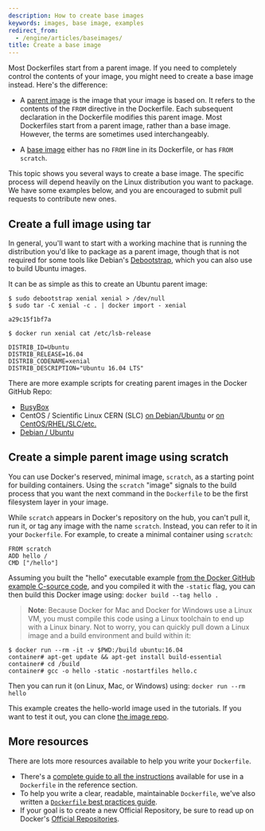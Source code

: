 ```yaml
---
description: How to create base images
keywords: images, base image, examples
redirect_from:
  - /engine/articles/baseimages/
title: Create a base image
---
```

Most Dockerfiles start from a parent image. If you need to completely control the contents of your image, you might need to create a base image instead. Here's the difference:

* A [parent image](/reference/glossary.md#parent-image) is the image that your image is based on. It refers to the contents of the `FROM` directive in the Dockerfile. Each subsequent declaration in the Dockerfile modifies this parent image. Most Dockerfiles start from a parent image, rather than a base image. However, the terms are sometimes used interchangeably.

* A [base image](/reference/glossary.md#base-image) either has no `FROM` line in its Dockerfile, or has `FROM scratch`.

This topic shows you several ways to create a base image. The specific process will depend heavily on the Linux distribution you want to package. We have some examples below, and you are encouraged to submit pull requests to contribute new ones.

## Create a full image using tar

In general, you'll want to start with a working machine that is running the distribution you'd like to package as a parent image, though that is not required for some tools like Debian's [Debootstrap](https://wiki.debian.org/Debootstrap), which you can also use to build Ubuntu images.

It can be as simple as this to create an Ubuntu parent image:

    $ sudo debootstrap xenial xenial > /dev/null
    $ sudo tar -C xenial -c . | docker import - xenial
    
    a29c15f1bf7a
    
    $ docker run xenial cat /etc/lsb-release
    
    DISTRIB_ID=Ubuntu
    DISTRIB_RELEASE=16.04
    DISTRIB_CODENAME=xenial
    DISTRIB_DESCRIPTION="Ubuntu 16.04 LTS"
    

There are more example scripts for creating parent images in the Docker GitHub Repo:

* [BusyBox](https://github.com/moby/moby/blob/master/contrib/mkimage/busybox-static)
* CentOS / Scientific Linux CERN (SLC) [on Debian/Ubuntu](https://github.com/moby/moby/blob/master/contrib/mkimage/rinse) or [on CentOS/RHEL/SLC/etc.](https://github.com/moby/moby/blob/master/contrib/mkimage-yum.sh)
* [Debian / Ubuntu](https://github.com/moby/moby/blob/master/contrib/mkimage/debootstrap)

## Create a simple parent image using scratch

You can use Docker's reserved, minimal image, `scratch`, as a starting point for building containers. Using the `scratch` "image" signals to the build process that you want the next command in the `Dockerfile` to be the first filesystem layer in your image.

While `scratch` appears in Docker's repository on the hub, you can't pull it, run it, or tag any image with the name `scratch`. Instead, you can refer to it in your `Dockerfile`. For example, to create a minimal container using `scratch`:

    FROM scratch
    ADD hello /
    CMD ["/hello"]
    

Assuming you built the "hello" executable example [from the Docker GitHub example C-source code](https://github.com/docker-library/hello-world/blob/master/hello.c), and you compiled it with the `-static` flag, you can then build this Docker image using: `docker build --tag hello .`

> **Note**: Because Docker for Mac and Docker for Windows use a Linux VM, you must compile this code using a Linux toolchain to end up with a Linux binary. Not to worry, you can quickly pull down a Linux image and a build environment and build within it:

    $ docker run --rm -it -v $PWD:/build ubuntu:16.04
    container# apt-get update && apt-get install build-essential
    container# cd /build
    container# gcc -o hello -static -nostartfiles hello.c
    

Then you can run it (on Linux, Mac, or Windows) using: `docker run --rm hello`

This example creates the hello-world image used in the tutorials. If you want to test it out, you can clone [the image repo](https://github.com/docker-library/hello-world).

## More resources

There are lots more resources available to help you write your `Dockerfile`.

* There's a [complete guide to all the instructions](../../reference/builder.md) available for use in a `Dockerfile` in the reference section.
* To help you write a clear, readable, maintainable `Dockerfile`, we've also written a [`Dockerfile` best practices guide](dockerfile_best-practices.md).
* If your goal is to create a new Official Repository, be sure to read up on Docker's [Official Repositories](/docker-hub/official_repos/).